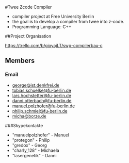 #Twee Zcode Compiler
* compiler project at Free University Berlin
* the goal is to develop a compiler from twee into z-code.
* Programming Language: C++


##Project Organisation

https://trello.com/b/gioyajLT/swp-compilerbau-c


## Members
### Email
* george@ist.denkfrei.de
* tobias.schuelke@fu-berlin.de
* lars.hochstetter@fu-berlin.de
* danni.otterbach@fu-berlin.de
* manuel.polzhofer@fu-berlin.de
* philip.schmiel@fu-berlin.de
* micha@borze.de

###Skypekontakte
* "manuelpolzhofer" - Manuel
* "protegon" - Philip
* "gredox" - Georg
* "charly_128" - Michaela
* "lasergenetik" - Danni

